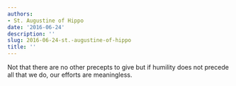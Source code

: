 ```yaml
---
authors:
- St. Augustine of Hippo
date: '2016-06-24'
description: ''
slug: 2016-06-24-st.-augustine-of-hippo
title: ''
---
```

Not that there are no other precepts to give but if humility does not precede all that we do, our efforts are meaningless.



